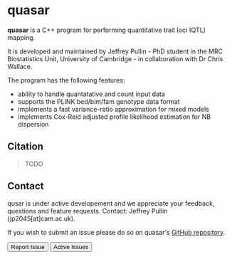 # quasar

**quasar** is a C++ program for performing quantitative trait loci (QTL) mapping.

It is developed and maintained by Jeffrey Pullin - PhD student in the MRC Biostatistics Unit, University of Cambridge - in collaboration with Dr Chris Wallace.

The program has the following features:

* ability to handle quantatative and count input data
* supports the PLINK bed/bim/fam genotype data format
* implements a fast variance-ratio approximation for mixed models
* implements Cox-Reid adjusted profile likelihood estimation for NB dispersion

## Citation

> TODO

## Contact 

qusar is under active developement and we appreciate your feedback, questions and feature requests. Contact: Jeffrey Pullin (jp2045[at]cam.ac.uk). 
 
If you wish to submit an issue please do so on quasar's [GitHub repository](https://github.com/jeffreypullin/quasar).

<a href="https://github.com/jeffreypullin/quasar/issues/new"><button class="btn btn-primary btn-sm" type="submit"><i class="fab fa-github fa-2x"></i> Report Issue</button></a>
<a href="https://github.com/jeffreypullin/quasar/issues"><button class="btn btn-primary btn-sm" type="submit"><i class="fab fa-github fa-2x"></i> Active Issues </button></a>

